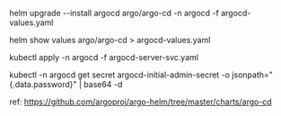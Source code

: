 helm upgrade --install argocd argo/argo-cd -n argocd -f argocd-values.yaml

helm show values argo/argo-cd > argocd-values.yaml

kubectl apply -n argocd -f argocd-server-svc.yaml

kubectl -n argocd get secret argocd-initial-admin-secret -o jsonpath="{.data.password}" | base64 -d


ref:
https://github.com/argoproj/argo-helm/tree/master/charts/argo-cd